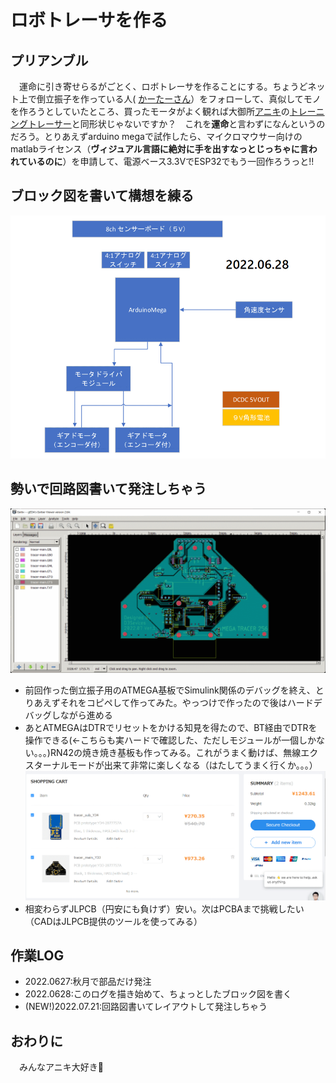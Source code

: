 # ロボトレーサを作る 
 
## プリアンブル

　運命に引き寄せらるがごとく、ロボトレーサを作ることにする。ちょうどネット上で倒立振子を作っている人(
[かーたーさん](https://qiita.com/Carter)）をフォローして、真似してモノを作ろうとしていたところ、買ったモータがよく観れば大御所[アニキ](http://anikinonikki.cocolog-nifty.com/blog/)の[トレーニングトレーサー](https://github.com/rt-net/TrainingTracer_Hardware)と同形状じゃないですか？　これを**運命**と言わずになんというのだろう。とりあえずarduino megaで試作したら、マイクロマウサー向けのmatlabライセンス（**ヴィジュアル言語に絶対に手を出すなっとじっちゃに言われているのに**）を申請して、電源ベース3.3VでESP32でもう一回作ろうっと!!

## ブロック図を書いて構想を練る

![](images/block-2022.06.28.gif) 

## 勢いで回路図書いて発注しちゃう

![](images/gb.gif) 
- 前回作った倒立振子用のATMEGA基板でSimulink関係のデバッグを終え、とりあえずそれをコピペして作ってみた。やっつけで作ったので後はハードデバッグしながら進める
- あとATMEGAはDTRでリセットをかける知見を得たので、BT経由でDTRを操作できる(←こちらも実ハードで確認した、ただしモジュールが一個しかない。。。)RN42の焼き焼き基板も作ってみる。これがうまく動けば、無線エクスターナルモードが出来て非常に楽しくなる（はたしてうまく行くか。。。）
![](images/order.gif) 
- 相変わらずJLPCB（円安にも負けず）安い。次はPCBAまで挑戦したい（CADはJLPCB提供のツールを使ってみる）

## 作業LOG

- 2022.0627:秋月で部品だけ発注
- 2022.0628:このログを描き始めて、ちょっとしたブロック図を書く
- (NEW!)2022.07.21:回路図書いてレイアウトして発注しちゃう


## おわりに

　みんなアニキ大好き💛
